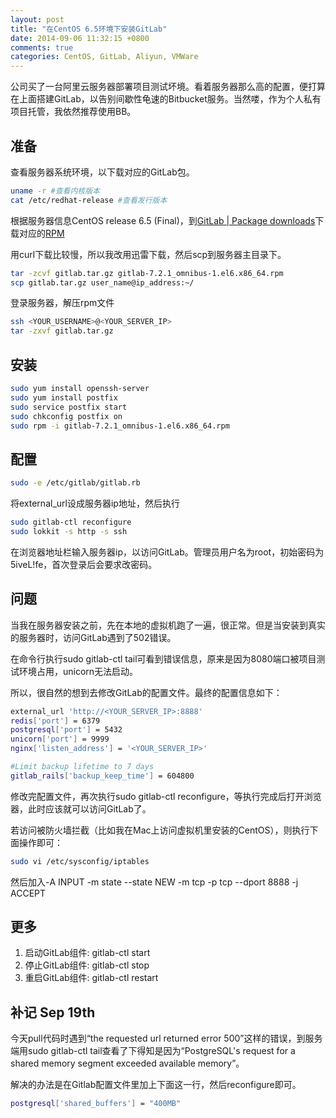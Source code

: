 ```yaml
---
layout: post
title: "在CentOS 6.5环境下安装GitLab"
date: 2014-09-06 11:32:15 +0800
comments: true
categories: CentOS, GitLab, Aliyun, VMWare
---
```

公司买了一台阿里云服务器部署项目测试坏境。看着服务器那么高的配置，便打算在上面搭建GitLab，以告别间歇性龟速的Bitbucket服务。当然喽，作为个人私有项目托管，我依然推荐使用BB。

<!--more-->

## 准备
查看服务器系统环境，以下载对应的GitLab包。
```sh
uname -r #查看内核版本
cat /etc/redhat-release #查看发行版本
```

根据服务器信息CentOS release 6.5 (Final)，到[GitLab | Package downloads](https://about.gitlab.com/downloads/)下载对应的[RPM](https://downloads-packages.s3.amazonaws.com/centos-6.5/gitlab-7.2.1_omnibus-1.el6.x86_64.rpm)

用curl下载比较慢，所以我改用迅雷下载，然后scp到服务器主目录下。
```sh 
tar -zcvf gitlab.tar.gz gitlab-7.2.1_omnibus-1.el6.x86_64.rpm
scp gitlab.tar.gz user_name@ip_address:~/
```

登录服务器，解压rpm文件
```sh 
ssh <YOUR_USERNAME>@<YOUR_SERVER_IP>
tar -zxvf gitlab.tar.gz
```

## 安装
```sh 
sudo yum install openssh-server
sudo yum install postfix
sudo service postfix start
sudo chkconfig postfix on
sudo rpm -i gitlab-7.2.1_omnibus-1.el6.x86_64.rpm
```

## 配置
```sh 
sudo -e /etc/gitlab/gitlab.rb
```

将external_url设成服务器ip地址，然后执行
```sh 
sudo gitlab-ctl reconfigure
sudo lokkit -s http -s ssh
```

在浏览器地址栏输入服务器ip，以访问GitLab。管理员用户名为root，初始密码为5iveL!fe，首次登录后会要求改密码。

## 问题
当我在服务器安装之前，先在本地的虚拟机跑了一遍，很正常。但是当安装到真实的服务器时，访问GitLab遇到了502错误。

在命令行执行sudo gitlab-ctl tail可看到错误信息，原来是因为8080端口被项目测试环境占用，unicorn无法启动。

所以，很自然的想到去修改GitLab的配置文件。最终的配置信息如下：
```sh 
external_url 'http://<YOUR_SERVER_IP>:8888'
redis['port'] = 6379
postgresql['port'] = 5432
unicorn['port'] = 9999
nginx['listen_address'] = '<YOUR_SERVER_IP>'

#Limit backup lifetime to 7 days
gitlab_rails['backup_keep_time'] = 604800
```

修改完配置文件，再次执行sudo gitlab-ctl reconfigure，等执行完成后打开浏览器，此时应该就可以访问GitLab了。

若访问被防火墙拦截（比如我在Mac上访问虚拟机里安装的CentOS），则执行下面操作即可：
```sh 
sudo vi /etc/sysconfig/iptables
```

然后加入-A INPUT -m state --state NEW -m tcp -p tcp --dport 8888 -j ACCEPT

## 更多
1. 启动GitLab组件: gitlab-ctl start
2. 停止GitLab组件: gitlab-ctl stop
3. 重启GitLab组件: gitlab-ctl restart

## 补记 Sep 19th
今天pull代码时遇到“the requested url returned error 500”这样的错误，到服务端用sudo gitlab-ctl tail查看了下得知是因为“PostgreSQL's request for a shared memory segment exceeded available memory”。

解决的办法是在Gitlab配置文件里加上下面这一行，然后reconfigure即可。
```sh 
postgresql['shared_buffers'] = "400MB"
```

